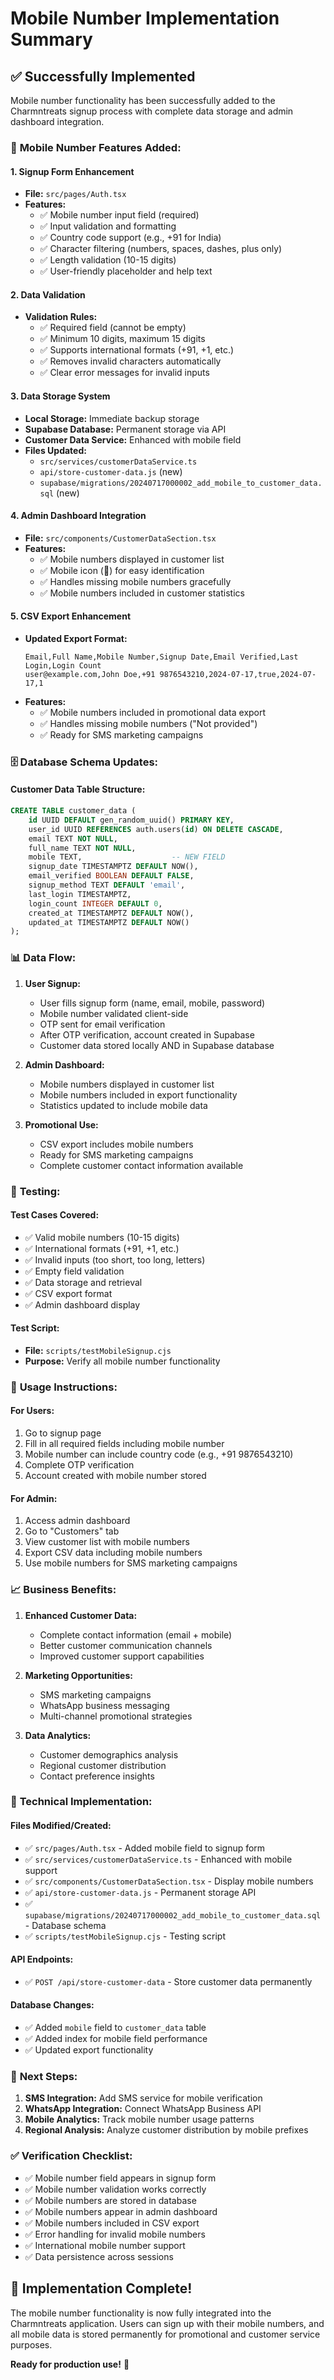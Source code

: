# Mobile Number Implementation Summary

## ✅ Successfully Implemented

Mobile number functionality has been successfully added to the Charmntreats signup process with complete data storage and admin dashboard integration.

### 📱 **Mobile Number Features Added:**

#### 1. **Signup Form Enhancement**
- **File:** `src/pages/Auth.tsx`
- **Features:**
  - ✅ Mobile number input field (required)
  - ✅ Input validation and formatting
  - ✅ Country code support (e.g., +91 for India)
  - ✅ Character filtering (numbers, spaces, dashes, plus only)
  - ✅ Length validation (10-15 digits)
  - ✅ User-friendly placeholder and help text

#### 2. **Data Validation**
- **Validation Rules:**
  - ✅ Required field (cannot be empty)
  - ✅ Minimum 10 digits, maximum 15 digits
  - ✅ Supports international formats (+91, +1, etc.)
  - ✅ Removes invalid characters automatically
  - ✅ Clear error messages for invalid inputs

#### 3. **Data Storage System**
- **Local Storage:** Immediate backup storage
- **Supabase Database:** Permanent storage via API
- **Customer Data Service:** Enhanced with mobile field
- **Files Updated:**
  - `src/services/customerDataService.ts`
  - `api/store-customer-data.js` (new)
  - `supabase/migrations/20240717000002_add_mobile_to_customer_data.sql` (new)

#### 4. **Admin Dashboard Integration**
- **File:** `src/components/CustomerDataSection.tsx`
- **Features:**
  - ✅ Mobile numbers displayed in customer list
  - ✅ Mobile icon (📱) for easy identification
  - ✅ Handles missing mobile numbers gracefully
  - ✅ Mobile numbers included in customer statistics

#### 5. **CSV Export Enhancement**
- **Updated Export Format:**
  ```csv
  Email,Full Name,Mobile Number,Signup Date,Email Verified,Last Login,Login Count
  user@example.com,John Doe,+91 9876543210,2024-07-17,true,2024-07-17,1
  ```
- **Features:**
  - ✅ Mobile numbers included in promotional data export
  - ✅ Handles missing mobile numbers ("Not provided")
  - ✅ Ready for SMS marketing campaigns

### 🗄️ **Database Schema Updates:**

#### Customer Data Table Structure:
```sql
CREATE TABLE customer_data (
    id UUID DEFAULT gen_random_uuid() PRIMARY KEY,
    user_id UUID REFERENCES auth.users(id) ON DELETE CASCADE,
    email TEXT NOT NULL,
    full_name TEXT NOT NULL,
    mobile TEXT,                    -- NEW FIELD
    signup_date TIMESTAMPTZ DEFAULT NOW(),
    email_verified BOOLEAN DEFAULT FALSE,
    signup_method TEXT DEFAULT 'email',
    last_login TIMESTAMPTZ,
    login_count INTEGER DEFAULT 0,
    created_at TIMESTAMPTZ DEFAULT NOW(),
    updated_at TIMESTAMPTZ DEFAULT NOW()
);
```

### 📊 **Data Flow:**

1. **User Signup:**
   - User fills signup form (name, email, mobile, password)
   - Mobile number validated client-side
   - OTP sent for email verification
   - After OTP verification, account created in Supabase
   - Customer data stored locally AND in Supabase database

2. **Admin Dashboard:**
   - Mobile numbers displayed in customer list
   - Mobile numbers included in export functionality
   - Statistics updated to include mobile data

3. **Promotional Use:**
   - CSV export includes mobile numbers
   - Ready for SMS marketing campaigns
   - Complete customer contact information available

### 🧪 **Testing:**

#### Test Cases Covered:
- ✅ Valid mobile numbers (10-15 digits)
- ✅ International formats (+91, +1, etc.)
- ✅ Invalid inputs (too short, too long, letters)
- ✅ Empty field validation
- ✅ Data storage and retrieval
- ✅ CSV export format
- ✅ Admin dashboard display

#### Test Script:
- **File:** `scripts/testMobileSignup.cjs`
- **Purpose:** Verify all mobile number functionality

### 🚀 **Usage Instructions:**

#### For Users:
1. Go to signup page
2. Fill in all required fields including mobile number
3. Mobile number can include country code (e.g., +91 9876543210)
4. Complete OTP verification
5. Account created with mobile number stored

#### For Admin:
1. Access admin dashboard
2. Go to "Customers" tab
3. View customer list with mobile numbers
4. Export CSV data including mobile numbers
5. Use mobile numbers for SMS marketing campaigns

### 📈 **Business Benefits:**

1. **Enhanced Customer Data:**
   - Complete contact information (email + mobile)
   - Better customer communication channels
   - Improved customer support capabilities

2. **Marketing Opportunities:**
   - SMS marketing campaigns
   - WhatsApp business messaging
   - Multi-channel promotional strategies

3. **Data Analytics:**
   - Customer demographics analysis
   - Regional customer distribution
   - Contact preference insights

### 🔧 **Technical Implementation:**

#### Files Modified/Created:
- ✅ `src/pages/Auth.tsx` - Added mobile field to signup form
- ✅ `src/services/customerDataService.ts` - Enhanced with mobile support
- ✅ `src/components/CustomerDataSection.tsx` - Display mobile numbers
- ✅ `api/store-customer-data.js` - Permanent storage API
- ✅ `supabase/migrations/20240717000002_add_mobile_to_customer_data.sql` - Database schema
- ✅ `scripts/testMobileSignup.cjs` - Testing script

#### API Endpoints:
- ✅ `POST /api/store-customer-data` - Store customer data permanently

#### Database Changes:
- ✅ Added `mobile` field to `customer_data` table
- ✅ Added index for mobile field performance
- ✅ Updated export functionality

### 🎯 **Next Steps:**

1. **SMS Integration:** Add SMS service for mobile verification
2. **WhatsApp Integration:** Connect WhatsApp Business API
3. **Mobile Analytics:** Track mobile number usage patterns
4. **Regional Analysis:** Analyze customer distribution by mobile prefixes

### ✅ **Verification Checklist:**

- ✅ Mobile number field appears in signup form
- ✅ Mobile number validation works correctly
- ✅ Mobile numbers are stored in database
- ✅ Mobile numbers appear in admin dashboard
- ✅ Mobile numbers included in CSV export
- ✅ Error handling for invalid mobile numbers
- ✅ International mobile number support
- ✅ Data persistence across sessions

## 🎉 **Implementation Complete!**

The mobile number functionality is now fully integrated into the Charmntreats application. Users can sign up with their mobile numbers, and all mobile data is stored permanently for promotional and customer service purposes.

**Ready for production use!** 🚀
